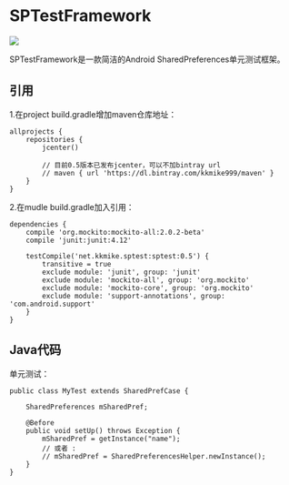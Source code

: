 # SPTestFramework

[![](https://www.bintray.com/docs/images/bintray_badge_color.png)](https://bintray.com/kkmike999/maven/sptest?source=watch)

SPTestFramework是一款简洁的Android SharedPreferences单元测试框架。

## 引用

1.在project build.gradle增加maven仓库地址：
```
allprojects {
    repositories {
        jcenter()
        
        // 目前0.5版本已发布jcenter，可以不加bintray url
        // maven { url 'https://dl.bintray.com/kkmike999/maven' }
    }
}
```

2.在mudle build.gradle加入引用：

```
dependencies {
    compile 'org.mockito:mockito-all:2.0.2-beta'
    compile 'junit:junit:4.12'
    
    testCompile('net.kkmike.sptest:sptest:0.5') {
        transitive = true
        exclude module: 'junit', group: 'junit'
        exclude module: 'mockito-all', group: 'org.mockito'
        exclude module: 'mockito-core', group: 'org.mockito'
        exclude module: 'support-annotations', group: 'com.android.support'
    }
}
```

## Java代码

单元测试：
```
public class MyTest extends SharedPrefCase {

    SharedPreferences mSharedPref;
    
    @Before
    public void setUp() throws Exception {
        mSharedPref = getInstance("name");
        // 或者 :
        // mSharedPref = SharedPreferencesHelper.newInstance();
    }
}
```
